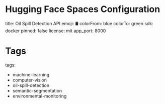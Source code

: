 # Hugging Face Spaces Configuration
title: Oil Spill Detection API
emoji: 🛢️
colorFrom: blue
colorTo: green
sdk: docker
pinned: false
license: mit
app_port: 8000

# Tags
tags:
- machine-learning
- computer-vision
- oil-spill-detection
- semantic-segmentation
- environmental-monitoring
